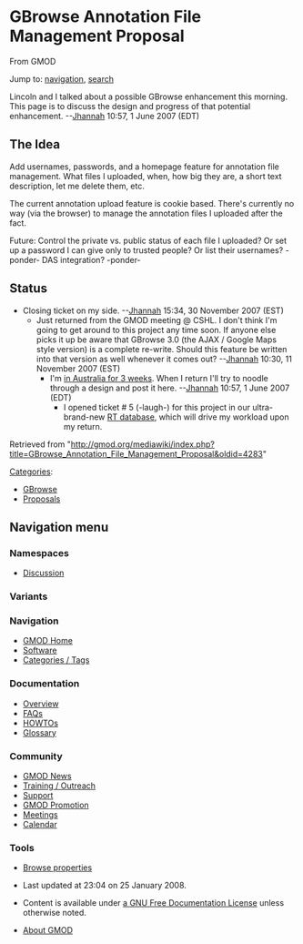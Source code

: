 









<span id="top"></span>







# <span dir="auto">GBrowse Annotation File Management Proposal</span>





From GMOD









Jump to: [navigation](#mw-navigation), [search](#p-search)





Lincoln and I talked about a possible GBrowse enhancement this morning.
This page is to discuss the design and progress of that potential
enhancement. --[Jhannah](User%3AJhannah "User%3AJhannah") 10:57, 1 June 2007
(EDT)

## <span id="The_Idea" class="mw-headline">The Idea</span>

Add usernames, passwords, and a homepage feature for annotation file
management. What files I uploaded, when, how big they are, a short text
description, let me delete them, etc.

The current annotation upload feature is cookie based. There's currently
no way (via the browser) to manage the annotation files I uploaded after
the fact.

Future: Control the private vs. public status of each file I uploaded?
Or set up a password I can give only to trusted people? Or list their
usernames? -ponder- DAS integration? -ponder-

## <span id="Status" class="mw-headline">Status</span>

- Closing ticket on my side. --[Jhannah](User%3AJhannah "User%3AJhannah")
  15:34, 30 November 2007 (EST)
  - Just returned from the GMOD meeting @ CSHL. I don't think I'm going
    to get around to this project any time soon. If anyone else picks it
    up be aware that GBrowse 3.0 (the AJAX / Google Maps style version)
    is a complete re-write. Should this feature be written into that
    version as well whenever it comes out?
    --[Jhannah](User%3AJhannah "User%3AJhannah") 10:30, 11 November 2007
    (EST)
    - I'm
      <a href="http://scratchpad.wikia.com/wiki/2007_Hannah_Walkabout"
      class="external text" rel="nofollow">in Australia for 3 weeks</a>.
      When I return I'll try to noodle through a design and post it
      here. --[Jhannah](User%3AJhannah "User%3AJhannah") 10:57, 1 June 2007
      (EDT)
      - I opened ticket \# 5 (-laugh-) for this project in our
        ultra-brand-new <a
        href="http://klab.ist.unomaha.edu/CLAB/index.php/Request_Tracker_%28RT%29"
        class="external text" rel="nofollow">RT database</a>, which will
        drive my workload upon my return.





Retrieved from
"<http://gmod.org/mediawiki/index.php?title=GBrowse_Annotation_File_Management_Proposal&oldid=4283>"







[Categories](Special%3ACategories "Special%3ACategories"):

- [GBrowse](Category%3AGBrowse "Category%3AGBrowse")
- [Proposals](Category%3AProposals "Category%3AProposals")















## Navigation menu









### Namespaces


- <span id="ca-talk"><a
  href="http://gmod.org/mediawiki/index.php?title=Talk%3AGBrowse_Annotation_File_Management_Proposal&amp;action=edit&amp;redlink=1"
  accesskey="t"
  title="Discussion about the content page [t]">Discussion</a></span>





### 

### Variants[](#)























<a href="Main_Page"
style="background-image: url(../images/GMOD-cogs.png);"
title="Visit the main page"></a>





### Navigation



- <span id="n-GMOD-Home">[GMOD Home](Main_Page)</span>
- <span id="n-Software">[Software](GMOD_Components)</span>
- <span id="n-Categories-.2F-Tags">[Categories /
  Tags](Categories)</span>







### Documentation



- <span id="n-Overview">[Overview](Overview)</span>
- <span id="n-FAQs">[FAQs](Category%3AFAQ)</span>
- <span id="n-HOWTOs">[HOWTOs](Category%3AHOWTO)</span>
- <span id="n-Glossary">[Glossary](Glossary)</span>







### Community



- <span id="n-GMOD-News">[GMOD News](GMOD_News)</span>
- <span id="n-Training-.2F-Outreach">[Training /
  Outreach](Training_and_Outreach)</span>
- <span id="n-Support">[Support](Support)</span>
- <span id="n-GMOD-Promotion">[GMOD Promotion](GMOD_Promotion)</span>
- <span id="n-Meetings">[Meetings](Meetings)</span>
- <span id="n-Calendar">[Calendar](Calendar)</span>







### Tools




- <span id="t-smwbrowselink"><a href="Special%3ABrowse/GBrowse_Annotation_File_Management_Proposal"
  rel="smw-browse">Browse properties</a></span>












- <span id="footer-info-lastmod">Last updated at 23:04 on 25 January
  2008.</span>
<!-- - <span id="footer-info-viewcount">17,832 page views.</span> -->
- <span id="footer-info-copyright">Content is available under
  <a href="http://www.gnu.org/licenses/fdl-1.3.html" class="external"
  rel="nofollow">a GNU Free Documentation License</a> unless otherwise
  noted.</span>

<!-- -->

- <span id="footer-places-about">[About
  GMOD](GMOD%3AAbout "GMOD%3AAbout")</span>

<!-- -->







